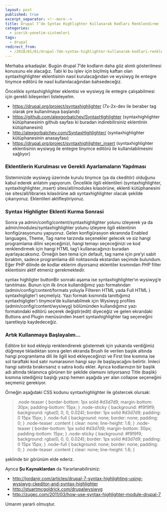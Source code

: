 ```yaml
---
layout: post
published: true
excerpt_separator: <!--more-->
title: Drupal 7’de Syntax Highlighter Kullanarak Kodları Renklendirme
categories:
  - icerik-yonetim-sistemleri
tags:
  - drupal
redirect_from:
  - /2018/01/01/drupal-7de-syntax-highlighter-kullanarak-kodlari-renklendirme/   
---
```

Merhaba arkadaşlar. Bugün drupal 7’de kodların daha göz alımlı gösterilmesi konusunu ele alacağız. Tabi ki bu işlev için biçilmiş kaftan olan syntaxhighlighter eklentisinin nasıl kurulacağından ve wysiwyg ile entegre tinymce editörü ile nasıl kullanılacağından bahsedeceğiz.

<!--more-->

Öncelikle syntaxhighlighter eklentisi ve wysiwyg ile entegre çalışabilmesi için gerekli bileşenleri listeleyelim.

- https://drupal.org/project/syntaxhighlighter (7x-2x-dev ile beraber tag olarak pre kullanılmaya başlandı)
- https://github.com/alexgorbatchev/SyntaxHighlighter (syntaxhighlighter kütüphanesinin github sayfası ki buradan indirebilirsiniz eklentinin kütüphanesini)
- http://alexgorbatchev.com/SyntaxHighlighter/ (syntaxhighlighter kütüphanesinin anasayfası)
- https://drupal.org/project/syntaxhighlighter_insert (syntaxhighlighter eklentisinin wysiwyg ile entegre tinymce editörü ile kullanılabilmesini sağlıyor)

### Eklentilerin Kurulması ve Gerekli Ayarlamaların Yapılması

Sisteminizde wysiwyg üzerinde kurulu tinymce (ya da ckeditör) olduğunu kabul ederek anlatım yapıyorum. Öncelikle ilgili eklentileri (syntaxhighlighter, syntaxhighlighter_insert) sites/all/modules kılasörüne, eklenti kütüphanesini ise sites/all/libraries kılasörüne adı syntaxhighlighter olacak şekilde çıkarıyoruz. Eklentileri aktifleştiriyoruz.

### Syntax Highligter Eklenti Kurma Sonrasi

Sonra ya admin/config/content/syntaxhighlighter yolunu izleyerek ya da admin/modules/syntaxhighlighter yolunu izleyere ilgili eklentinin konfigürasyonunu yapıyoruz. Gelen konfigürasyon ekranında Enabled languages, Theme, Tag name tarzında seçenekler gelecek ve siz hangi programlama dilini seçeceğinizi, hangi temayı seçeceğinizi ve kod renklendirmek için hangi HTML tag’i kullanacağınızı buradan ayarlayacaksınız. Örneğin ben tema için default, tag name için pre‘yi sabit bıraktım, sadece programlama dili noktasında ekstardan seçimde bulundum. Eğer PHP dilinde de kodlar eklerim diyorsanız eklentiler kısmından PHP filter eklentisini aktif etmeniz gerekmektedir.

syntax highligter buttonBir sonraki aşama ise syntaxhighlighter‘ın wysiwyg‘e tanıtılması. Bunun için ilk önce kullandığımız yazı formatından (admin/config/content/formats yoluyla Filteren HTML yada Full HTML ) syntaxhigligter’i seçmeliyiz. Yazı formatı kısmında tanıttığımız syntaxhigligter’ı tinymce’de kullanabilmek için Wysiwyg profiles (admin/config/content/wysiwyg) bölümünden kullandığımız yazı formatındaki editörü seçerek değiştir(edit) diyeceğiz ve gelen ekrandaki Buttons and Plugin menüsünden Insert syntaxhighlighter tag seçeneğini işaretleyip kaydedeceğiz.

### Artık Kullanmaya Başlayalım…

Editöre bir kod ekleyip renklendirerek göstermek için yukarıda verdiğimiz düğmeye tıkladıktan sonra gelen ekranda Brush ile verilen başlık altında hangi programlama dili ile ilgili kod ekleyeceğinizi ve First line kısmına ise sol taraftaki kod satır numarasının hangi sayı ile başlayacağını belirtir. İmleci hangi satırda bırakırsanız o satıra kodu ekler. Ayrıca kodlarınızın bir başlık adı altında tıklanınca görünen bir şekilde olamsını istiyorsanız Title (başlık) kısmına istediğiniz başlığı yazıp hemen aşağıda yer alan collapse seçeneğini seçmeniz gerekiyor.

Örneğin aşağıdaki CSS kodunu syntaxhighlighter ile göstercek olursak:

> .node-teaser {
  border-bottom: 1px solid #d3d7d9;
  margin-bottom: 30px;
  padding-bottom: 15px;
}
.node-sticky {
  background: #f9f9f9;
  background: rgba(0, 0, 0, 0.024);
  border: 1px solid #d3d7d9;
  padding: 0 15px 15px;
}
.node-full {
  background: none;
  border: none;
  padding: 0;
}
.node-teaser .content {
  clear: none;
  line-height: 1.6;
}
.node-teaser {
 border-bottom: 1px solid #d3d7d9;
 margin-bottom: 30px;
 padding-bottom: 15px;
}
.node-sticky {
 background: #f9f9f9;
 background: rgba(0, 0, 0, 0.024);
 border: 1px solid #d3d7d9;
 padding: 0 15px 15px;
}
.node-full {
 background: none;
 border: none;
 padding: 0;
}
.node-teaser .content {
 clear: none;
 line-height: 1.6;
}

şeklinde bir görünüm elde ederiz.

Ayrıca **Şu Kaynaklardan** da Yararlanabilirsiniz:
- http://jordanjr.com/articles/drupal-7-syntax-highlighting-using-wysiwyg-ckeditor-and-syntax-highlighter
- http://stuartmcgoldrick.com/drupalwysiwyg
- http://zugec.com/2011/03/how-use-syntax-highlighter-module-drupal-7


Umarım yararlı olmuştur.
